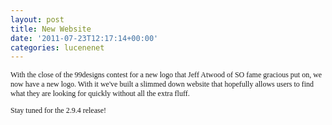 ```yaml
---
layout: post
title: New Website
date: '2011-07-23T12:17:14+00:00'
categories: lucenenet
---
```

<p style="font-family: Calibri; font-size: 12px; ">With the close of the 99designs contest for a new logo that Jeff Atwood of SO fame gracious put on, we now have a new logo. With it we've built a slimmed down website that hopefully allows users to find what they are looking for quickly without all the extra fluff.</p> 
  <p style="font-family: Calibri; font-size: 12px; ">Stay tuned for the 2.9.4 release!</p>
